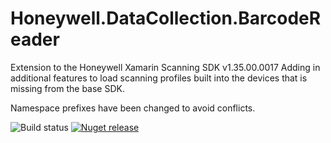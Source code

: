 # Honeywell.DataCollection.BarcodeReader

Extension to the Honeywell Xamarin Scanning SDK v1.35.00.0017
Adding in additional features to load scanning profiles built into the devices that is missing from the base SDK.

Namespace prefixes have been changed to avoid conflicts.

![Build status](https://dev.azure.com/DevFromDownUnder/Honeywell.DataCollection.BarcodeReader/_apis/build/status/Honeywell.DataCollection.BarcodeReader-master-pushToGit)
[![Nuget release](https://img.shields.io/nuget/v/DevFromDownUnder.Honeywell.DataCollection.BarcodeReader.svg?style=flat&label=DevFromDownUnder.Honeywell.DataCollection.BarcodeReader&logo=nuget&color=blue)](https://www.nuget.org/packages/DevFromDownUnder.Honeywell.DataCollection.BarcodeReader/)

